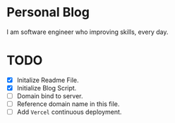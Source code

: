 # Personal Blog

I am software engineer who improving skills, every day.

# TODO

* [x] Initalize Readme File.
* [x] Initialize Blog Script.
* [ ] Domain bind to server.
* [ ] Reference domain name in this file.
* [ ] Add `Vercel` continuous deployment.
